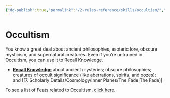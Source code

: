 ```yaml
---
{"dg-publish":true,"permalink":"/2-rules-reference/skills/occultism/","noteIcon":""}
---
```


# Occultism

You know a great deal about ancient philosophies, esoteric lore, obscure mysticism, and supernatural creatures. Even if you’re untrained in Occultism, you can use it to Recall Knowledge.

-   **[Recall Knowledge](https://2e.aonprd.com/Skills.aspx?ID=5&General=true)** about ancient mysteries; obscure philosophies; creatures of occult significance (like aberrations, spirits, and oozes); and [[7. Scholarly Details/Cosmology/Inner Planes/The Fade\|The Fade]] 

To see a list of Feats related to Occultism, [click here](https://2e.aonprd.com/Feats.aspx?Traits=144&Skill=Occultism).